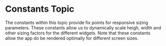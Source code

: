 # Constants Topic

The constants within this topic provide fix points for responsive sizing parameters. These constants allow us to dynamically scale heigh, width and other sizing factors for the different widgets.
Note that these constants allow the app do be rendered optimally for different screen sizes.
